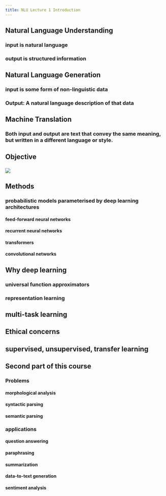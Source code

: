 ```yaml
---
title: NLU Lecture 1 Introduction
---
```


## Natural Language Understanding
### input is natural language
### output is structured information
## Natural Language Generation
### input is some form of non-linguistic data
### Output: A natural language description of that data
## Machine Translation
### Both input and output are text that convey the same meaning, but written in a different language or style.
## Objective
### ![](https://gitee.com/zhang-weijian-97/pic-go-bed/raw/master/assets/20210222235327.png)
## Methods
### **probabilistic models** parameterised by **deep learning architectures**
#### feed-forward neural networks
#### recurrent neural networks
#### transformers
#### convolutional networks
## Why deep learning
### universal function approximators
### representation learning
## multi-task learning
## Ethical concerns
## supervised, unsupervised, transfer learning
## Second part of this course
### Problems
#### morphological analysis
#### syntactic parsing
#### semantic parsing
### applications
#### question answering
#### paraphrasing
#### summarization
#### data-to-text generation
#### sentiment analysis
